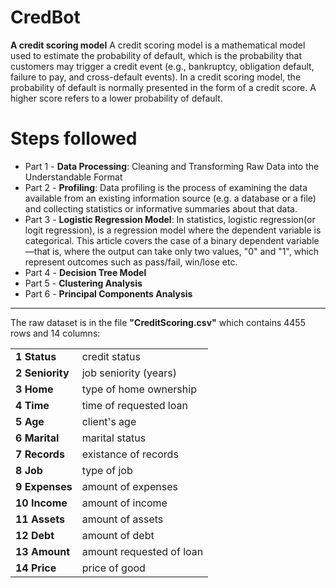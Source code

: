 CredBot
=============
**A credit scoring model** A credit scoring model is a mathematical model used to estimate the probability of default, which is the probability that customers may trigger a credit event (e.g., bankruptcy, obligation default, failure to pay, and cross-default events). In a credit scoring model, the probability of default is normally presented in the form of a credit score. A higher score refers to a lower probability of default.



**Steps followed**
=============
* Part 1 - **Data Processing**: Cleaning and Transforming Raw Data into the Understandable Format
* Part 2 - **Profiling**: Data profiling is the process of examining the data available from an existing information source (e.g. a database or a file) and collecting statistics or informative summaries about that data.
* Part 3 - **Logistic Regression Model**: In statistics, logistic regression(or logit regression), is a regression model where the dependent variable is categorical. This article covers the case of a binary dependent variable—that is, where the output can take only two values, "0" and "1", which represent outcomes such as pass/fail, win/lose etc.
* Part 4 - **Decision Tree Model**
* Part 5 - **Clustering Analysis**
* Part 6 - **Principal Components Analysis**

------------
The raw dataset is in the file **"CreditScoring.csv"** which contains 4455 rows and 14 columns:

<table>
<tbody>
<tr><td><b>1  Status</b></td> <td>credit status</td></tr>
<tr><td><b>2  Seniority</b></td> <td>job seniority (years)</td></tr>
<tr><td><b>3  Home</b></td> <td>type of home ownership</td></tr>
<tr><td><b>4  Time</b></td> <td>time of requested loan</td></tr>
<tr><td><b>5  Age</b></td> <td>client's age </td></tr>
<tr><td><b>6  Marital</b></td> <td>marital status </td></tr>
<tr><td><b>7  Records</b></td> <td>existance of records</td></tr>
<tr><td><b>8  Job</b></td> <td>type of job</td></tr>
<tr><td><b>9  Expenses</b></td> <td> amount of expenses</td></tr>
<tr><td><b>10 Income</b></td> <td> amount of income</td></tr>
<tr><td><b>11 Assets</b></td> <td> amount of assets</td></tr>
<tr><td><b>12 Debt</b></td> <td> amount of debt</td></tr>
<tr><td><b>13 Amount</b></td> <td> amount requested of loan</td></tr>
<tr><td><b>14 Price</b></td> <td> price of good</td></tr>
</tbody>
</table>
